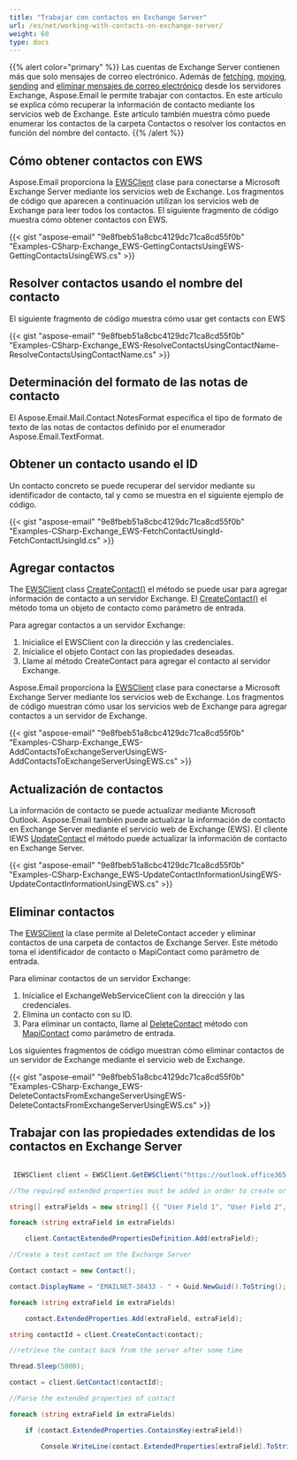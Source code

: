 ```yaml
---
title: "Trabajar con contactos en Exchange Server"
url: /es/net/working-with-contacts-on-exchange-server/
weight: 60
type: docs
---
```



{{% alert color="primary" %}} Las cuentas de Exchange Server contienen más que solo mensajes de correo electrónico. Además de [fetching](https://docs.aspose.com/email/es/net/working-with-exchange-mailbox-and-messages/#fetch-messages-from-an-exchange-server-mailbox), [moving](https://docs.aspose.com/email/es/net/working-with-exchange-mailbox-and-messages/#moving-messages), [sending](https://docs.aspose.com/email/es/net/working-with-exchange-mailbox-and-messages/#sending-email-messages) and [eliminar mensajes de correo electrónico](https://docs.aspose.com/email/es/net/working-with-exchange-mailbox-and-messages/#deleting-messages) desde los servidores Exchange, Aspose.Email le permite trabajar con contactos. En este artículo se explica cómo recuperar la información de contacto mediante los servicios web de Exchange. Este artículo también muestra cómo puede enumerar los contactos de la carpeta Contactos o resolver los contactos en función del nombre del contacto. {{% /alert %}}

## **Cómo obtener contactos con EWS**

Aspose.Email proporciona la [EWSClient](https://reference.aspose.com/email/net/aspose.email.clients.exchange.webservice/ewsclient/) clase para conectarse a Microsoft Exchange Server mediante los servicios web de Exchange. Los fragmentos de código que aparecen a continuación utilizan los servicios web de Exchange para leer todos los contactos. El siguiente fragmento de código muestra cómo obtener contactos con EWS.

{{< gist "aspose-email" "9e8fbeb51a8cbc4129dc71ca8cd55f0b" "Examples-CSharp-Exchange_EWS-GettingContactsUsingEWS-GettingContactsUsingEWS.cs" >}}

## **Resolver contactos usando el nombre del contacto**

El siguiente fragmento de código muestra cómo usar get contacts con EWS

{{< gist "aspose-email" "9e8fbeb51a8cbc4129dc71ca8cd55f0b" "Examples-CSharp-Exchange_EWS-ResolveContactsUsingContactName-ResolveContactsUsingContactName.cs" >}}

## **Determinación del formato de las notas de contacto**

El Aspose.Email.Mail.Contact.NotesFormat especifica el tipo de formato de texto de las notas de contactos definido por el enumerador Aspose.Email.TextFormat.

## **Obtener un contacto usando el ID**

Un contacto concreto se puede recuperar del servidor mediante su identificador de contacto, tal y como se muestra en el siguiente ejemplo de código.

{{< gist "aspose-email" "9e8fbeb51a8cbc4129dc71ca8cd55f0b" "Examples-CSharp-Exchange_EWS-FetchContactUsingId-FetchContactUsingId.cs" >}}

## **Agregar contactos**

The [EWSClient](https://reference.aspose.com/email/net/aspose.email.clients.exchange.webservice/ewsclient/#ewsclient-class) class [CreateContact()](https://reference.aspose.com/email/net/aspose.email.clients.exchange.webservice/iewsclient/createcontact/) el método se puede usar para agregar información de contacto a un servidor Exchange. El [CreateContact()](https://reference.aspose.com/email/net/aspose.email.clients.exchange.webservice/iewsclient/createcontact/) el método toma un objeto de contacto como parámetro de entrada.

Para agregar contactos a un servidor Exchange:

1. Inicialice el EWSClient con la dirección y las credenciales.
1. Inicialice el objeto Contact con las propiedades deseadas.
1. Llame al método CreateContact para agregar el contacto al servidor Exchange.

Aspose.Email proporciona la [EWSClient](https://reference.aspose.com/email/net/aspose.email.clients.exchange.webservice/ewsclient/#ewsclient-class) clase para conectarse a Microsoft Exchange Server mediante los servicios web de Exchange. Los fragmentos de código muestran cómo usar los servicios web de Exchange para agregar contactos a un servidor de Exchange.

{{< gist "aspose-email" "9e8fbeb51a8cbc4129dc71ca8cd55f0b" "Examples-CSharp-Exchange_EWS-AddContactsToExchangeServerUsingEWS-AddContactsToExchangeServerUsingEWS.cs" >}}

## **Actualización de contactos**

La información de contacto se puede actualizar mediante Microsoft Outlook. Aspose.Email también puede actualizar la información de contacto en Exchange Server mediante el servicio web de Exchange (EWS). El cliente IEWS [UpdateContact](https://reference.aspose.com/email/net/aspose.email.clients.exchange.webservice/iewsclient/updatecontact/) el método puede actualizar la información de contacto en Exchange Server.

{{< gist "aspose-email" "9e8fbeb51a8cbc4129dc71ca8cd55f0b" "Examples-CSharp-Exchange_EWS-UpdateContactInformationUsingEWS-UpdateContactInformationUsingEWS.cs" >}}

## **Eliminar contactos**

The [EWSClient](https://reference.aspose.com/email/net/aspose.email.clients.exchange.webservice/ewsclient/) la clase permite al DeleteContact acceder y eliminar contactos de una carpeta de contactos de Exchange Server. Este método toma el identificador de contacto o MapiContact como parámetro de entrada.

Para eliminar contactos de un servidor Exchange:

1. Inicialice el ExchangeWebServiceClient con la dirección y las credenciales.
1. Elimina un contacto con su ID.
1. Para eliminar un contacto, llame al [DeleteContact](https://reference.aspose.com/email/net/aspose.email.clients.exchange.dav/exchangeclient/deletecontact/) método con [MapiContact](https://reference.aspose.com/email/net/aspose.email.mapi/mapicontact/mapicontact/) como parámetro de entrada.

Los siguientes fragmentos de código muestran cómo eliminar contactos de un servidor de Exchange mediante el servicio web de Exchange.

{{< gist "aspose-email" "9e8fbeb51a8cbc4129dc71ca8cd55f0b" "Examples-CSharp-Exchange_EWS-DeleteContactsFromExchangeServerUsingEWS-DeleteContactsFromExchangeServerUsingEWS.cs" >}}

## **Trabajar con las propiedades extendidas de los contactos en Exchange Server**

``` cs

 IEWSClient client = EWSClient.GetEWSClient("https://outlook.office365.com/ews/exchange.asmx", "testUser", "pwd", "domain");

//The required extended properties must be added in order to create or read them from the Exchange Server

string[] extraFields = new string[] {{ "User Field 1", "User Field 2", "User Field 3", "User Field 4" }};

foreach (string extraField in extraFields)

    client.ContactExtendedPropertiesDefinition.Add(extraField);

//Create a test contact on the Exchange Server

Contact contact = new Contact();

contact.DisplayName = "EMAILNET-38433 - " + Guid.NewGuid().ToString();

foreach (string extraField in extraFields)

    contact.ExtendedProperties.Add(extraField, extraField);

string contactId = client.CreateContact(contact);

//retrieve the contact back from the server after some time

Thread.Sleep(5000);

contact = client.GetContact(contactId);

//Parse the extended properties of contact

foreach (string extraField in extraFields)

    if (contact.ExtendedProperties.ContainsKey(extraField))

        Console.WriteLine(contact.ExtendedProperties[extraField].ToString());

```
